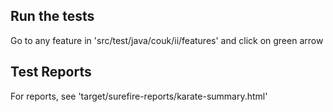 
## Run the tests

Go to any feature in 'src/test/java/couk/ii/features' and click on green arrow

## Test Reports

For reports, see 'target/surefire-reports/karate-summary.html'
